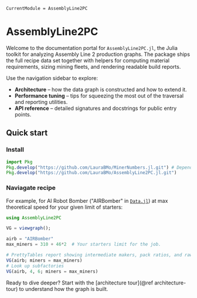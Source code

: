 ```@meta
CurrentModule = AssemblyLine2PC
```

# AssemblyLine2PC

Welcome to the documentation portal for `AssemblyLine2PC.jl`, the Julia toolkit for
analyzing Assembly Line 2 production graphs.
The package ships the full recipe data set together with helpers for computing material requirements, sizing mining fleets, and rendering readable build reports.

Use the navigation sidebar to explore:

- **Architecture** – how the data graph is constructed and how to extend it.
- **Performance tuning** – tips for squeezing the most out of the traversal and
  reporting utilities.
- **API reference** – detailed signatures and docstrings for public entry points.

## Quick start

### Install

```julia
import Pkg
Pkg.develop("https://github.com/LauraBMo/MinerNumbers.jl.git") # Dependency
Pkg.develop("https://github.com/LauraBMo/AssemblyLine2PC.jl.git")
```

### Naviagate recipe 
For example, for AI Robot Bomber ("AIRBomber" in [`Data.jl`](https://github.com/LauraBMo/AssemblyLine2PC.jl/blob/main/src/Data.jl)) at max theoretical speed for your given limit of starters:

```julia
using AssemblyLine2PC

VG = viewgraph();

airb = "AIRBomber"
max_miners = 310 + 46*2  # Your starters limit for the job. 

# PrettyTables report showing intermediate makers, pack ratios, and raw demand…
VG(airb; miners = max_miners)
# Look up subfactories
VG(airb, 4, 6; miners = max_miners)
```

Ready to dive deeper? Start with the [architecture tour](@ref architecture-tour) to
understand how the graph is built.
